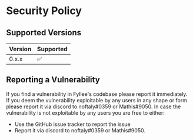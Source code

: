 # Security Policy

## Supported Versions

| Version | Supported          |
| ------- | ------------------ |
| 0.x.x   | :white_check_mark: |

## Reporting a Vulnerability

If you find a vulnerability in Fyllee's codebase please report it immediately.
If you deem the vulnerability exploitable by any users in any shape or form
please report it via discord to noftaly#0359 or Mathis#9050.
In case the vulnerability is not exploitable by any users you are free to either:

- Use the GitHub issue tracker to report the issue
- Report it via discord to noftaly#0359 or Mathis#9050.
